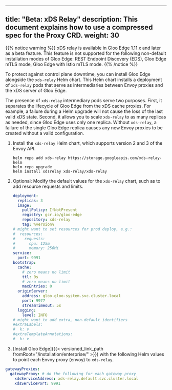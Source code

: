 
---
title: "Beta: xDS Relay"
description: This document explains how to use a compressed spec for the Proxy CRD.
weight: 30
---

{{% notice warning %}}
xDS relay is available in Gloo Edge 1.11.x and later as a beta feature. This feature is not supported for the following non-default installation modes of Gloo Edge: REST Endpoint Discovery (EDS), Gloo Edge mTLS mode, Gloo Edge with Istio mTLS mode.
{{% /notice %}}

To protect against control plane downtime, you can install Gloo Edge alongside the `xds-relay` Helm chart. This Helm chart installs a deployment of `xds-relay` pods that serve as intermediaries between Envoy proxies and the xDS server of Gloo Edge.

The presence of `xds-relay` intermediary pods serve two purposes. First, it separates the lifecycle of Gloo Edge from the xDS cache proxies. For example, a failure during a Helm upgrade will not cause the loss of the last valid xDS state. Second, it allows you to scale `xds-relay` to as many replicas as needed, since Gloo Edge uses only one replica. Without `xds-relay`, a failure of the single Gloo Edge replica causes any new Envoy proxies to be created without a valid configuration.

1. Install the `xds-relay` Helm chart, which supports version 2 and 3 of the Envoy API.
   ```shell
   helm repo add xds-relay https://storage.googleapis.com/xds-relay-helm
   helm repo upgrade
   helm install xdsrelay xds-relay/xds-relay
   ```

2. Optional: Modify the default values for the `xds-relay` chart, such as to add resource requests and limits.
   ```yaml
   deployment:
     replicas: 3
     image:
       pullPolicy: IfNotPresent
       registry: gcr.io/gloo-edge
       repository: xds-relay
       tag: %version%
   # might want to set resources for prod deploy, e.g.:
   #  resources:
   #    requests:
   #      cpu: 125m
   #      memory: 256Mi
   service:
     port: 9991
   bootstrap:
     cache:
       # zero means no limit
       ttl: 0s
       # zero means no limit
       maxEntries: 0
     originServer:
       address: gloo.gloo-system.svc.cluster.local
       port: 9977
       streamTimeout: 5s
     logging:
       level: INFO
   # might want to add extra, non-default identifiers
   #extraLabels:
   #  k: v
   #extraTemplateAnnotations:
   #  k: v
   ```

3. [Install Gloo Edge]({{< versioned_link_path fromRoot="/installation/enterprise/" >}}) with the following Helm values to point each Envoy proxy (envoy) to `xds-relay`.
```yaml
gatewayProxies:
  gatewayProxy: # do the following for each gateway proxy
    xdsServiceAddress: xds-relay.default.svc.cluster.local
    xdsServicePort: 9991
```